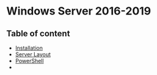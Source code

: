# Windows Server 2016-2019

## Table of content

- [Installation](Installation)
- [Server Layout](Servers)
- [PowerShell](PowerShell)
- []()


